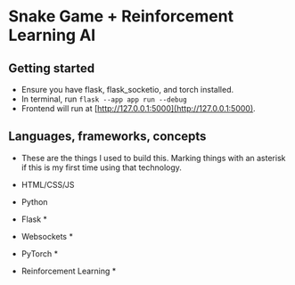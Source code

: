 # Snake Game + Reinforcement Learning AI

## Getting started

- Ensure you have flask, flask_socketio, and torch installed.
- In terminal, run `flask --app app run --debug`
- Frontend will run at [http://127.0.0.1:5000](http://127.0.0.1:5000).

## Languages, frameworks, concepts

- These are the things I used to build this. Marking things with an asterisk if this is my first time using that technology.

- HTML/CSS/JS
- Python
- Flask \*
- Websockets \*
- PyTorch \*
- Reinforcement Learning \*
